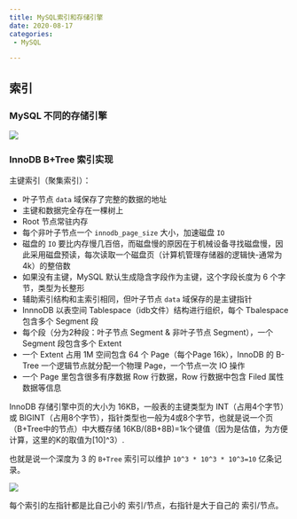 ```yaml
---
title: MySQL索引和存储引擎
date: 2020-08-17
categories:
 - MySQL

---
```


## 索引

### MySQL 不同的存储引擎

![](https://cdn.dd-code.site/PicGo/20201110143846.png)

### InnoDB B+Tree 索引实现

主键索引（聚集索引）：

- 叶子节点 `data` 域保存了完整的数据的地址
- 主键和数据完全存在一棵树上
- Root 节点常驻内存
- 每个非叶子节点一个 `innodb_page_size` 大小，加速磁盘 `IO`
- 磁盘的 `IO` 要比内存慢几百倍，而磁盘慢的原因在于机械设备寻找磁盘慢，因此采用磁盘预读，每次读取一个磁盘页（计算机管理存储器的逻辑快-通常为4k）的整倍数
- 如果没有主键，MySQL 默认生成隐含字段作为主键，这个字段长度为 6 个字节，类型为长整形
- 辅助索引结构和主索引相同，但叶子节点 `data` 域保存的是主键指针
- InnnoDB 以表空间 Tablespace（idb文件）结构进行组织，每个 Tbalespace 包含多个 Segment 段
- 每个段（分为2种段：叶子节点 Segment & 非叶子节点 Segment），一个 Segment 段包含多个 Extent
- 一个 Extent 占用 1M 空间包含 64 个 Page（每个Page 16k），InnoDB 的 B-Tree 一个逻辑节点就分配一个物理 Page，一个节点一次 IO 操作
-  一个 Page 里包含很多有序数据 Row 行数据，Row 行数据中包含 Filed 属性数据等信息

InnoDB 存储引擎中页的大小为 16KB，一般表的主键类型为 INT（占用4个字节）或 BIGINT（占用8个字节），指针类型也一般为4或8个字节，也就是说一个页（B+Tree中的节点）中大概存储 16KB/(8B+8B)=1k个键值（因为是估值，为方便计算，这里的K的取值为[10]^3）.

也就是说一个深度为 3 的 `B+Tree` 索引可以维护 `10^3 * 10^3 * 10^3=10` 亿条记录。

![](https://cdn.dd-code.site/PicGo/20201110150352.png)

每个索引的左指针都是比自己小的 索引/节点，右指针是大于自己的 索引/节点。